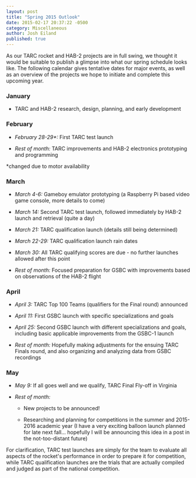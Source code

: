 ```yaml
---
layout: post
title: "Spring 2015 Outlook"
date: 2015-02-17 20:37:22 -0500
category: Miscellaneous
author: Josh Eiland
published: true
---
```


As our TARC rocket and HAB-2 projects are in full swing, we thought it would be suitable to publish a glimpse into what our spring schedule looks like. The following calendar gives tentative dates for major events, as well as an overview of the projects we hope to initiate and complete this upcoming year.

### January

* TARC and HAB-2 research, design, planning, and early development

### February

* _February 28-29*:_ First TARC test launch

* _Rest of month:_ TARC improvements and HAB-2 electronics prototyping and programming

\*changed due to motor availability

### March

* _March 4-6:_ Gameboy emulator prototyping (a Raspberry Pi based video game console, more details to come)

* _March 14:_ Second TARC test launch, followed immediately by HAB-2 launch and retrieval (quite a day)

* _March 21:_ TARC qualification launch (details still being determined)

* _March 22-29:_ TARC qualification launch rain dates

* _March 30:_ All TARC qualifying scores are due - no further launches allowed after this point

* _Rest of month:_ Focused preparation for GSBC with improvements based on observations of the HAB-2 flight

### April

* _April 3:_ TARC Top 100 Teams (qualifiers for the Final round) announced

* _April 11:_ First GSBC launch with specific specializations and goals

* _April 25:_ Second GSBC launch with different specializations and goals, including basic applicable improvements from the GSBC-1 launch

* _Rest of month:_ Hopefully making adjustments for the ensuing TARC Finals round, and also organizing and analyzing data from GSBC recordings

### May

* _May 9:_ If all goes well and we qualify, TARC Final Fly-off in Virginia

* _Rest of month:_

    * New projects to be announced!

    * Researching and planning for competitions in the summer and 2015-2016 academic year (I have a very exciting balloon launch planned for late next fall... hopefully I will be announcing this idea in a post in the not-too-distant future)

For clarification, TARC test launches are simply for the team to evaluate all aspects of the rocket's performance in order to prepare it for competition, while TARC qualification launches are the trials that are actually compiled and judged as part of the national competition.
